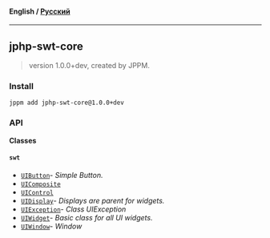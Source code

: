 #### **English** / [Русский](README.ru.md)

---

## jphp-swt-core
> version 1.0.0+dev, created by JPPM.


### Install
```
jppm add jphp-swt-core@1.0.0+dev
```

### API
**Classes**

#### `swt`

- [`UIButton`](https://github.com/jphp-compiler/jphp/blob/master/api-docs/classes/swt/UIButton.md)- _Simple Button._
- [`UIComposite`](https://github.com/jphp-compiler/jphp/blob/master/api-docs/classes/swt/UIComposite.md)
- [`UIControl`](https://github.com/jphp-compiler/jphp/blob/master/api-docs/classes/swt/UIControl.md)
- [`UIDisplay`](https://github.com/jphp-compiler/jphp/blob/master/api-docs/classes/swt/UIDisplay.md)- _Displays are parent for widgets._
- [`UIException`](https://github.com/jphp-compiler/jphp/blob/master/api-docs/classes/swt/UIException.md)- _Class UIException_
- [`UIWidget`](https://github.com/jphp-compiler/jphp/blob/master/api-docs/classes/swt/UIWidget.md)- _Basic class for all UI widgets._
- [`UIWindow`](https://github.com/jphp-compiler/jphp/blob/master/api-docs/classes/swt/UIWindow.md)- _Window_
